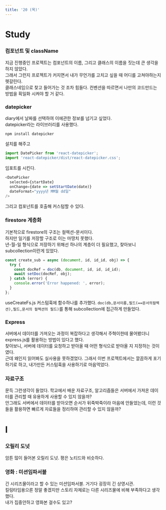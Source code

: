 ```yaml
---
title: '20 (목)'
---
```


# Study

### 컴포넌트 및 className

지금 진행중인 프로젝트는 컴포넌트의 이름, 그리고 클래스의 이름을 짓는데 큰 생각을 하지 않았다.  
그래서 그런지 프로젝트가 커지면서 내가 무언가를 고치고 싶을 때 어디를 고쳐야하는지 헷갈린다.  
클래스네임으로 찾고 들어가는 것 조차 힘들다. 컨벤션을 따르면서 나만의 코드만드는 방법을 획일화 시켜야 할 거 같다.

### datepicker

diary에서 날짜를 선택하여 이에관한 정보를 넘기고 싶었다.  
datepicker라는 라이브러리를 사용했다.

```
npm install datepicker
```

설치를 해주고

```js
import DatePicker from 'react-datepicker';
import 'react-datepicker/dist/react-datepicker.css';
```

임포트를 시킨다.

```js
<DatePicker
  selected={startDate}
  onChange={date => setStartDate(date)}
  dateFormat="yyyy년 MM월 dd일"
/>
```

그리고 컴포넌트를 호출해 커스텀할 수 있다.

### firestore 게층화

기본적으로 firestore의 구조는 컬렉션-문서이다.  
하지만 일기를 저장할 구조로 이는 마땅치 못했다.  
년-월-일 형식으로 저장하기 위해선 하나의 계층이 더 필요했고, 찾아보니 subcollection이란게 있었다.

```js
const create_sub = async (document, id, id_id, obj) => {
  try {
    const docRef = doc(db, document, id, id, id_id);
    await setDoc(docRef, obj);
  } catch (error) {
    console.error('Error happened: ', error);
  }
};
```

useCreateFs.js 커스텀훅에 함수하나를 추가했다. `doc(db,문서이름,필드(==문서의컬렉션),필드,문서의 컬렉션의 필드)`를 통해 subcollection에 접근하게 만들었다.

### Express

서버에서 데이터를 가져오는 과정이 복잡하다고 생각해서 주혁이한테 물어봤더니 express.js를 활용하는 방법이 있다고 했다.  
찾아보니, 서버에 데이터를 요청하고 받아올 때 어떤 형식으로 받아올 지 지정하는 것이였다.  
근데 왜인지 읽어봐도 실사용을 못하겠었다. 그래서 이번 프로젝트에서는 깔끔하게 포기하기로 하고, 내가만든 커스텀훅을 사용하기로 마음먹었다.

### 자료구조

문득 그런생각이 들었다. 학교에서 배운 자료구조, 알고리즘들은 서버에서 가져온 데이터를 관리할 때 유용하게 사용할 수 있지 않을까?  
안그래도 서버에서 데이터를 받아오면 순서가 뒤죽박죽이라 마음에 안들었는데, 이런 것들을 활용하면 빠르게 자료들을 정리하여 관리할 수 있지 않을까?

# I

### 오릴리 도넛

암튼 많이 들어본 오릴리 도넛. 평은 노티드와 비슷하다.

### 영화 : 미션임파서블

긴 시리즈물이라고 할 수 있는 미션임파서블. 거기다 굉장히 긴 상영시관.  
킬링타임용으론 정말 좋겠지만 스토리 자체로는 다른 시리즈물에 비해 부족하다고 생각했다.  
내가 집중안하고 영화본 걸수도 있고?
